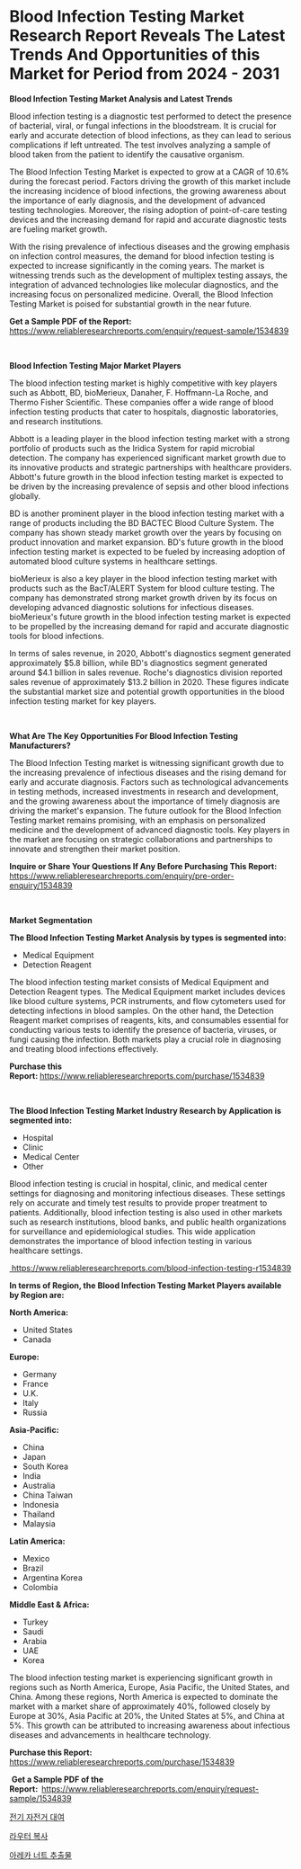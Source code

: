 <p><h1>Blood Infection Testing Market Research Report Reveals The Latest Trends And Opportunities of this Market for Period from 2024 - 2031</h1></p><p><strong>Blood Infection Testing Market Analysis and Latest Trends</strong></p>
<p><p>Blood infection testing is a diagnostic test performed to detect the presence of bacterial, viral, or fungal infections in the bloodstream. It is crucial for early and accurate detection of blood infections, as they can lead to serious complications if left untreated. The test involves analyzing a sample of blood taken from the patient to identify the causative organism.</p><p>The Blood Infection Testing Market is expected to grow at a CAGR of 10.6% during the forecast period. Factors driving the growth of this market include the increasing incidence of blood infections, the growing awareness about the importance of early diagnosis, and the development of advanced testing technologies. Moreover, the rising adoption of point-of-care testing devices and the increasing demand for rapid and accurate diagnostic tests are fueling market growth.</p><p>With the rising prevalence of infectious diseases and the growing emphasis on infection control measures, the demand for blood infection testing is expected to increase significantly in the coming years. The market is witnessing trends such as the development of multiplex testing assays, the integration of advanced technologies like molecular diagnostics, and the increasing focus on personalized medicine. Overall, the Blood Infection Testing Market is poised for substantial growth in the near future.</p></p>
<p><strong>Get a Sample PDF of the Report:&nbsp;</strong> <a href="https://www.reliableresearchreports.com/enquiry/request-sample/1534839">https://www.reliableresearchreports.com/enquiry/request-sample/1534839</a></p>
<p>&nbsp;</p>
<p><strong>Blood Infection Testing Major Market Players</strong></p>
<p><p>The blood infection testing market is highly competitive with key players such as Abbott, BD, bioMerieux, Danaher, F. Hoffmann-La Roche, and Thermo Fisher Scientific. These companies offer a wide range of blood infection testing products that cater to hospitals, diagnostic laboratories, and research institutions.</p><p>Abbott is a leading player in the blood infection testing market with a strong portfolio of products such as the Iridica System for rapid microbial detection. The company has experienced significant market growth due to its innovative products and strategic partnerships with healthcare providers. Abbott's future growth in the blood infection testing market is expected to be driven by the increasing prevalence of sepsis and other blood infections globally.</p><p>BD is another prominent player in the blood infection testing market with a range of products including the BD BACTEC Blood Culture System. The company has shown steady market growth over the years by focusing on product innovation and market expansion. BD's future growth in the blood infection testing market is expected to be fueled by increasing adoption of automated blood culture systems in healthcare settings.</p><p>bioMerieux is also a key player in the blood infection testing market with products such as the BacT/ALERT System for blood culture testing. The company has demonstrated strong market growth driven by its focus on developing advanced diagnostic solutions for infectious diseases. bioMerieux's future growth in the blood infection testing market is expected to be propelled by the increasing demand for rapid and accurate diagnostic tools for blood infections.</p><p>In terms of sales revenue, in 2020, Abbott's diagnostics segment generated approximately $5.8 billion, while BD's diagnostics segment generated around $4.1 billion in sales revenue. Roche's diagnostics division reported sales revenue of approximately $13.2 billion in 2020. These figures indicate the substantial market size and potential growth opportunities in the blood infection testing market for key players.</p></p>
<p>&nbsp;</p>
<p><strong>What Are The Key Opportunities For Blood Infection Testing Manufacturers?</strong></p>
<p><p>The Blood Infection Testing market is witnessing significant growth due to the increasing prevalence of infectious diseases and the rising demand for early and accurate diagnosis. Factors such as technological advancements in testing methods, increased investments in research and development, and the growing awareness about the importance of timely diagnosis are driving the market's expansion. The future outlook for the Blood Infection Testing market remains promising, with an emphasis on personalized medicine and the development of advanced diagnostic tools. Key players in the market are focusing on strategic collaborations and partnerships to innovate and strengthen their market position.</p></p>
<p><strong>Inquire or Share Your Questions If Any Before Purchasing This Report:</strong> <a href="https://www.reliableresearchreports.com/enquiry/pre-order-enquiry/1534839">https://www.reliableresearchreports.com/enquiry/pre-order-enquiry/1534839</a></p>
<p>&nbsp;</p>
<p><strong>Market Segmentation</strong></p>
<p><strong>The Blood Infection Testing Market Analysis by types is segmented into:</strong></p>
<p><ul><li>Medical Equipment</li><li>Detection Reagent</li></ul></p>
<p><p>The blood infection testing market consists of Medical Equipment and Detection Reagent types. The Medical Equipment market includes devices like blood culture systems, PCR instruments, and flow cytometers used for detecting infections in blood samples. On the other hand, the Detection Reagent market comprises of reagents, kits, and consumables essential for conducting various tests to identify the presence of bacteria, viruses, or fungi causing the infection. Both markets play a crucial role in diagnosing and treating blood infections effectively.</p></p>
<p><strong>Purchase this Report:&nbsp;</strong><a href="https://www.reliableresearchreports.com/purchase/1534839">https://www.reliableresearchreports.com/purchase/1534839</a></p>
<p>&nbsp;</p>
<p><strong>The Blood Infection Testing Market Industry Research by Application is segmented into:</strong></p>
<p><ul><li>Hospital</li><li>Clinic</li><li>Medical Center</li><li>Other</li></ul></p>
<p><p>Blood infection testing is crucial in hospital, clinic, and medical center settings for diagnosing and monitoring infectious diseases. These settings rely on accurate and timely test results to provide proper treatment to patients. Additionally, blood infection testing is also used in other markets such as research institutions, blood banks, and public health organizations for surveillance and epidemiological studies. This wide application demonstrates the importance of blood infection testing in various healthcare settings.</p></p>
<p><a href="https://www.reliableresearchreports.com/blood-infection-testing-r1534839">&nbsp;https://www.reliableresearchreports.com/blood-infection-testing-r1534839</a></p>
<p><strong>In terms of Region, the Blood Infection Testing Market Players available by Region are:</strong></p>
<p>
    <p> <strong> North America: </strong>
        <ul>
            <li>United States</li>
            <li>Canada</li>
        </ul>
        </p> 
    <p> <strong> Europe: </strong>
        <ul>
            <li>Germany</li>
            <li>France</li>
            <li>U.K.</li>
            <li>Italy</li>
            <li>Russia</li>
        </ul>
        </p> 
    <p> <strong> Asia-Pacific: </strong>
        <ul>
            <li>China</li>
            <li>Japan</li>
            <li>South Korea</li>
            <li>India</li>
            <li>Australia</li>
            <li>China Taiwan</li>
            <li>Indonesia</li>
            <li>Thailand</li>
            <li>Malaysia</li>
        </ul>
        </p> 
    <p> <strong> Latin America: </strong>
        <ul>
            <li>Mexico</li>
            <li>Brazil</li>
            <li>Argentina Korea</li>
            <li>Colombia</li>
        </ul>
        </p> 
    <p> <strong> Middle East & Africa: </strong>
        <ul>
            <li>Turkey</li>
            <li>Saudi</li>
            <li>Arabia</li>
            <li>UAE</li>
            <li>Korea</li>
        </ul>
    </p>
    </p>
<p><p>The blood infection testing market is experiencing significant growth in regions such as North America, Europe, Asia Pacific, the United States, and China. Among these regions, North America is expected to dominate the market with a market share of approximately 40%, followed closely by Europe at 30%, Asia Pacific at 20%, the United States at 5%, and China at 5%. This growth can be attributed to increasing awareness about infectious diseases and advancements in healthcare technology.</p></p>
<p><strong>Purchase this Report: </strong><a href="https://www.reliableresearchreports.com/purchase/1534839">https://www.reliableresearchreports.com/purchase/1534839</a></p>
<p>&nbsp;<strong>Get a Sample PDF of the Report:&nbsp;&nbsp;</strong><a href="https://www.reliableresearchreports.com/enquiry/request-sample/1534839">https://www.reliableresearchreports.com/enquiry/request-sample/1534839</a></p>
<p><strong></strong></p>
<p><p><a href="https://medium.com/@raymondietrich7892023/%EC%A0%84%EA%B8%B0-%EC%9E%90%EC%A0%84%EA%B1%B0-%EB%A0%8C%ED%83%88-%EC%8B%9C%EC%9E%A5-%EC%8B%9C%EC%9E%A5-cagr-%EC%8B%9C%EC%9E%A5-%ED%8A%B8%EB%A0%8C%EB%93%9C-%EB%B0%8F-%EC%84%B1%EC%9E%A5-%EC%A0%84%EB%9E%B5%EC%97%90-%EB%8C%80%ED%95%9C-%ED%86%B5%EC%B0%B0%EB%A0%A5-0ae11da874c9">전기 자전거 대여</a></p><p><a href="https://medium.com/@florianwolf50/%EB%B3%B5%EC%82%AC-%EB%9D%BC%EC%9A%B0%ED%84%B0-%EC%8B%9C%EC%9E%A5-%EA%B2%BD%EC%9F%81-%EB%B6%84%EC%84%9D-%EC%8B%9C%EC%9E%A5-%EB%8F%99%ED%96%A5-%EB%B0%8F-2031%EB%85%84%EA%B9%8C%EC%A7%80%EC%9D%98-%EC%98%88%EC%B8%A1-586a1295cb04">라우터 복사</a></p><p><a href="https://medium.com/@hulk678678/%EC%95%84%EB%A0%88%EC%B9%B4-%EC%97%B4%EB%A7%A4-%EC%B6%94%EC%B6%9C%EB%AC%BC-%EC%8B%9C%EC%9E%A5%EC%9D%80-%EC%8B%9C%EC%9E%A5-%EC%A0%90%EC%9C%A0%EC%9C%A8-%EC%8B%9C%EC%9E%A5-%EB%8F%99%ED%96%A5-%EB%B0%8F-%EC%8B%9C%EC%9E%A5-%EC%84%B1%EC%9E%A5%EC%97%90-%EB%8C%80%ED%95%9C-%EC%A0%95%EB%B3%B4%EB%A5%BC-%EC%A0%9C%EA%B3%B5%ED%95%A9%EB%8B%88%EB%8B%A4-e483f25b6156">아레카 너트 추출물</a></p></p>